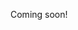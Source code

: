 Coming soon!

<!--

https://itnext.io/modern-storage-is-plenty-fast-it-is-the-apis-that-are-bad-6a68319fbc1a

-->
